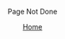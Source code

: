 <!-- REFER TO THIS AS ABOUT.HTML INSTEAD OF ABOUT.MD, NO IDEA WHY 😭-->

<!-- Unfinished message -->
<p style="text-align: center">
    <span style="font-size:1em">
        Page Not Done
    </span>
</p>
<!-- Home link -->
<p style="text-align: center">
    <a href="https://www.detos.net/">
        Home
    </a>
</p>